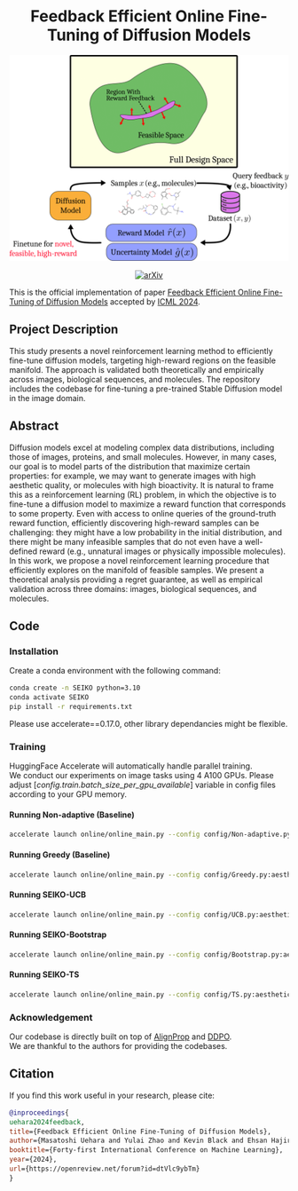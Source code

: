 <div align="center">

<!-- TITLE -->
# **Feedback Efficient Online Fine-Tuning of Diffusion Models**  

![SEIKO](assets/method.png)

[![arXiv](https://img.shields.io/badge/cs.LG-arXiv:2402.16359-b31b1b.svg)](https://arxiv.org/abs/2402.16359)
</div>

This is the official implementation of paper [Feedback Efficient Online Fine-Tuning of Diffusion Models](https://arxiv.org/abs/2402.16359) accepted by [ICML 2024](https://openreview.net/forum?id=dtVlc9ybTm).

## Project Description

This study presents a novel reinforcement learning method to efficiently fine-tune diffusion models, targeting high-reward regions on the feasible manifold. The approach is validated both theoretically and empirically across images, biological sequences, and molecules. The repository includes the codebase for fine-tuning a pre-trained Stable Diffusion model in the image domain.

## Abstract

Diffusion models excel at modeling complex data distributions, including those of images, proteins, and small molecules. However, in many cases, our goal is to model parts of the distribution that maximize certain properties: for example, we may want to generate images with high aesthetic quality, or molecules with high bioactivity. It is natural to frame this as a reinforcement learning (RL) problem, in which the objective is to fine-tune a diffusion model to maximize a reward function that corresponds to some property. Even with access to online queries of the ground-truth reward function, efficiently discovering high-reward samples can be challenging: they might have a low probability in the initial distribution, and there might be many infeasible samples that do not even have a well-defined reward (e.g., unnatural images or physically impossible molecules). In this work, we propose a novel reinforcement learning procedure that efficiently explores on the manifold of feasible samples. We present a theoretical analysis providing a regret guarantee, as well as empirical validation across three domains: images, biological sequences, and molecules.

## Code

### Installation 

Create a conda environment with the following command:

```bash
conda create -n SEIKO python=3.10
conda activate SEIKO
pip install -r requirements.txt
```
Please use accelerate==0.17.0, other library dependancies might be flexible.

### Training

HuggingFace Accelerate will automatically handle parallel training.  
We conduct our experiments on image tasks using 4 A100 GPUs. Please adjust [*config.train.batch_size_per_gpu_available*] variable in config files according to your GPU memory.  

#### Running Non-adaptive (Baseline)  

```bash
accelerate launch online/online_main.py --config config/Non-adaptive.py:aesthetic
```

#### Running Greedy (Baseline)  

```bash
accelerate launch online/online_main.py --config config/Greedy.py:aesthetic
```

#### Running SEIKO-UCB  

```bash
accelerate launch online/online_main.py --config config/UCB.py:aesthetic
```

#### Running SEIKO-Bootstrap  

```bash
accelerate launch online/online_main.py --config config/Bootstrap.py:aesthetic
```

#### Running SEIKO-TS  

```bash
accelerate launch online/online_main.py --config config/TS.py:aesthetic
```

### Acknowledgement

Our codebase is directly built on top of [AlignProp](https://github.com/mihirp1998/AlignProp/) and [DDPO](https://github.com/kvablack/ddpo-pytorch).  
We are thankful to the authors for providing the codebases.

## Citation

If you find this work useful in your research, please cite:

```bibtex
@inproceedings{
uehara2024feedback,
title={Feedback Efficient Online Fine-Tuning of Diffusion Models},
author={Masatoshi Uehara and Yulai Zhao and Kevin Black and Ehsan Hajiramezanali and Gabriele Scalia and Nathaniel Lee Diamant and Alex M Tseng and Sergey Levine and Tommaso Biancalani},
booktitle={Forty-first International Conference on Machine Learning},
year={2024},
url={https://openreview.net/forum?id=dtVlc9ybTm}
}
```